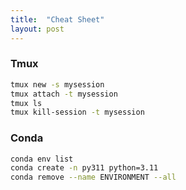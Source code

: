 ```yaml
---
title:  "Cheat Sheet"
layout: post
---
```



### Tmux
```bash
tmux new -s mysession
tmux attach -t mysession
tmux ls
tmux kill-session -t mysession
```

### Conda
```bash
conda env list
conda create -n py311 python=3.11
conda remove --name ENVIRONMENT --all
```

